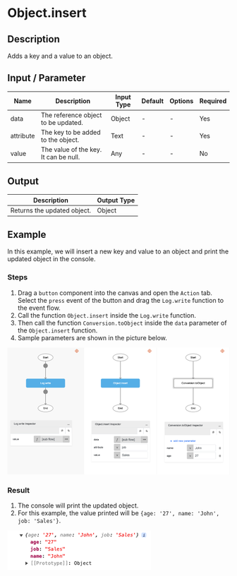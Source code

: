 # Object.insert

## Description

Adds a key and a value to an object.

## Input / Parameter

| Name | Description | Input Type | Default | Options | Required |
| ------ | ------ | ------ | ------ | ------ | ------ |
| data | The reference object to be updated. | Object | - | - | Yes |
| attribute | The key to be added to the object. | Text | - | - | Yes |
| value | The value of the key. It can be null. | Any | - | - | No |

## Output

| Description | Output Type |
| ------ | ------ |
| Returns the updated object. | Object |

## Example

In this example, we will insert a new key and value to an object and print the updated object in the console.

### Steps

1. Drag a `button` component into the canvas and open the `Action` tab. Select the `press` event of the button and drag the `Log.write` function to the event flow.
2. Call the function `Object.insert` inside the `Log.write` function.
3. Then call the function `Conversion.toObject` inside the `data` parameter of the `Object.insert` function.
4. Sample parameters are shown in the picture below.

![](./insert-step-1.png)

### Result

1. The console will print the updated object.
2. For this example, the value printed will be `{age: '27', name: 'John', job: 'Sales'}`.

![](./insert-result-1.png)
